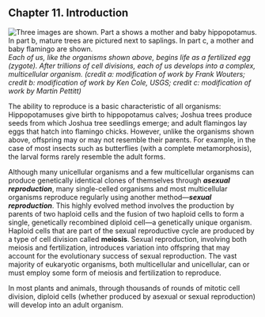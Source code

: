 ##  Chapter 11. Introduction 

![Three images are shown. Part a shows a mother and baby hippopotamus. In part b, mature trees are pictured next to saplings. In part c, a mother and baby flamingo are shown.][1] _Each of us, like the organisms shown above, begins life as a fertilized egg (zygote). After trillions of cell divisions, each of us develops into a complex, multicellular organism. (credit a: modification of work by Frank Wouters; credit b: modification of work by Ken Cole, USGS; credit c: modification of work by Martin Pettitt)_

The ability to reproduce is a basic characteristic of all organisms: Hippopotamuses give birth to hippopotamus calves; Joshua trees produce seeds from which Joshua tree seedlings emerge; and adult flamingos lay eggs that hatch into flamingo chicks. However, unlike the organisms shown above, offspring may or may not resemble their parents. For example, in the case of most insects such as butterflies (with a complete metamorphosis), the larval forms rarely resemble the adult forms.

Although many unicellular organisms and a few multicellular organisms can produce genetically identical clones of themselves through **_asexual reproduction_**, many single-celled organisms and most multicellular organisms reproduce regularly using another method—**_sexual reproduction_**. This highly evolved method involves the production by parents of two haploid cells and the fusion of two haploid cells to form a single, genetically recombined diploid cell—a genetically unique organism. Haploid cells that are part of the sexual reproductive cycle are produced by a type of cell division called **meiosis**. Sexual reproduction, involving both meiosis and fertilization, introduces variation into offspring that may account for the evolutionary success of sexual reproduction. The vast majority of eukaryotic organisms, both multicellular and unicellular, can or must employ some form of meiosis and fertilization to reproduce.

In most plants and animals, through thousands of rounds of mitotic cell division, diploid cells (whether produced by asexual or sexual reproduction) will develop into an adult organism.

   [1]: https://cnx.org/resources/cd9a939cf925476d41e6ade5e63538722ce9e4f5/Figure_07_00_02abc.jpg

